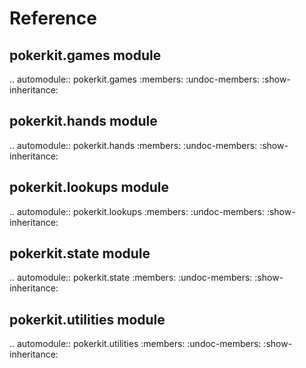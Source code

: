 Reference
=========

pokerkit.games module
---------------------

.. automodule:: pokerkit.games
   :members:
   :undoc-members:
   :show-inheritance:

pokerkit.hands module
---------------------

.. automodule:: pokerkit.hands
   :members:
   :undoc-members:
   :show-inheritance:

pokerkit.lookups module
-----------------------

.. automodule:: pokerkit.lookups
   :members:
   :undoc-members:
   :show-inheritance:

pokerkit.state module
---------------------

.. automodule:: pokerkit.state
   :members:
   :undoc-members:
   :show-inheritance:

pokerkit.utilities module
-------------------------

.. automodule:: pokerkit.utilities
   :members:
   :undoc-members:
   :show-inheritance:
